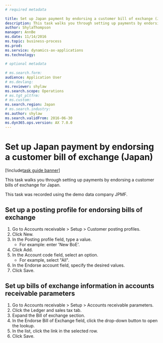 ```yaml
--- 
# required metadata 
 
title: Set up Japan payment by endorsing a customer bill of exchange (Japan)
description: This task walks you through setting up payments by endorsing a customer bills of exchange for Japan. 
author: ShylaThompson
manager: AnnBe 
ms.date: 11/14/2016
ms.topic: business-process 
ms.prod:  
ms.service: dynamics-ax-applications 
ms.technology:  
 
# optional metadata 
 
# ms.search.form:   
audience: Application User 
# ms.devlang:  
ms.reviewer: shylaw
ms.search.scope: Operations 
# ms.tgt_pltfrm:  
# ms.custom:  
ms.search.region: Japan
# ms.search.industry: 
ms.author: shylaw
ms.search.validFrom: 2016-06-30 
ms.dyn365.ops.version: AX 7.0.0 
---
```

# Set up Japan payment by endorsing a customer bill of exchange (Japan)

[!include[task guide banner](../../includes/task-guide-banner.md)]

This task walks you through setting up payments by endorsing a customer bills of exchange for Japan.



This task was recorded using the demo data company JPMF.


## Set up a posting profile for endorsing bills of exchange
1. Go to Accounts receivable > Setup > Customer posting profiles.
2. Click New.
3. In the Posting profile field, type a value.
    * For example:  enter 'New BoE'.  
4. Click Add.
5. In the Account code field, select an option.
    * For example, select "All".  
6. In the Endorse account field, specify the desired values.
7. Click Save.

## Set up bills of exchange information in accounts receivable parameters
1. Go to Accounts receivable > Setup > Accounts receivable parameters.
2. Click the Ledger and sales tax tab.
3. Expand the Bill of exchange section.
4. In the Endorse Bill of Exchange field, click the drop-down button to open the lookup.
5. In the list, click the link in the selected row.
6. Click Save.

